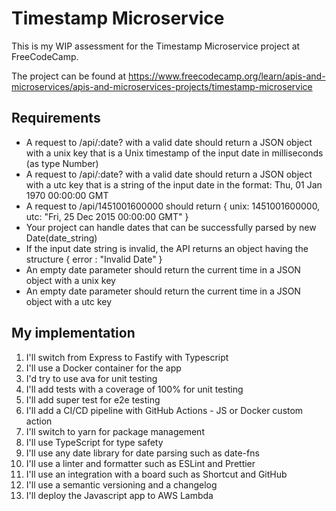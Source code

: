 # Timestamp Microservice

This is my WIP assessment for the Timestamp Microservice project at FreeCodeCamp. 

The project can be found at https://www.freecodecamp.org/learn/apis-and-microservices/apis-and-microservices-projects/timestamp-microservice

## Requirements

* A request to /api/:date? with a valid date should return a JSON object with a unix key that is a Unix timestamp of the input date in milliseconds (as type Number)
* A request to /api/:date? with a valid date should return a JSON object with a utc key that is a string of the input date in the format: Thu, 01 Jan 1970 00:00:00 GMT
* A request to /api/1451001600000 should return { unix: 1451001600000, utc: "Fri, 25 Dec 2015 00:00:00 GMT" }
* Your project can handle dates that can be successfully parsed by new Date(date_string)
* If the input date string is invalid, the API returns an object having the structure { error : "Invalid Date" }
* An empty date parameter should return the current time in a JSON object with a unix key
* An empty date parameter should return the current time in a JSON object with a utc key

## My implementation

1. I'll switch from Express to Fastify with Typescript
2. I'll use a Docker container for the app
3. I'd try to use ava for unit testing
4. I'll add tests with a coverage of 100% for unit testing
5. I'll add super test for e2e testing
6. I'll add a CI/CD pipeline with GitHub Actions - JS or Docker custom action
7. I'll switch to yarn for package management
8. I'll use TypeScript for type safety
9. I'll use any date library for date parsing such as date-fns
10. I'll use a linter and formatter such as ESLint and Prettier
11. I'll use an integration with a board such as Shortcut and GitHub
12. I'll use a semantic versioning and a changelog
13. I'll deploy the Javascript app to AWS Lambda
